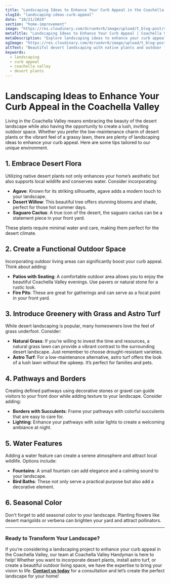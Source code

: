 ```yaml
---
title: "Landscaping Ideas to Enhance Your Curb Appeal in the Coachella Valley"
slugId: "landscaping-ideas-curb-appeal"
date: "10/21/2024"
section: "home-improvement"
image: "https://res.cloudinary.com/dcrue4vr6/image/upload/t_blog-post/v1729542171/AdobeStock_900115285.jpg"
metaTitle: "Landscaping Ideas to Enhance Your Curb Appeal | Coachella Valley Handyman"
metaDescription: "Explore landscaping ideas to enhance your curb appeal in the Coachella Valley, including native plants, outdoor living spaces, and more."
ogImage: "https://res.cloudinary.com/dcrue4vr6/image/upload/t_blog-post/v1729542171/AdobeStock_900115285.jpg"
altText: "Beautiful desert landscaping with native plants and outdoor features."
keywords:
  - landscaping
  - curb appeal
  - coachella valley
  - desert plants
---
```


# Landscaping Ideas to Enhance Your Curb Appeal in the Coachella Valley

Living in the Coachella Valley means embracing the beauty of the desert landscape while also having the opportunity to create a lush, inviting outdoor space. Whether you prefer the low-maintenance charm of desert plants or the vibrant feel of a grassy lawn, there are plenty of landscaping ideas to enhance your curb appeal. Here are some tips tailored to our unique environment.

## 1. Embrace Desert Flora

Utilizing native desert plants not only enhances your home’s aesthetic but also supports local wildlife and conserves water. Consider incorporating:

- **Agave**: Known for its striking silhouette, agave adds a modern touch to your landscape.
- **Desert Willow**: This beautiful tree offers stunning blooms and shade, perfect for those hot summer days.
- **Saguaro Cactus**: A true icon of the desert, the saguaro cactus can be a statement piece in your front yard.

These plants require minimal water and care, making them perfect for the desert climate.

## 2. Create a Functional Outdoor Space

Incorporating outdoor living areas can significantly boost your curb appeal. Think about adding:

- **Patios with Seating**: A comfortable outdoor area allows you to enjoy the beautiful Coachella Valley evenings. Use pavers or natural stone for a rustic look.
- **Fire Pits**: These are great for gatherings and can serve as a focal point in your front yard.

## 3. Introduce Greenery with Grass and Astro Turf

While desert landscaping is popular, many homeowners love the feel of grass underfoot. Consider:

- **Natural Grass**: If you’re willing to invest the time and resources, a natural grass lawn can provide a vibrant contrast to the surrounding desert landscape. Just remember to choose drought-resistant varieties.
- **Astro Turf**: For a low-maintenance alternative, astro turf offers the look of a lush lawn without the upkeep. It’s perfect for families and pets.

## 4. Pathways and Borders

Creating defined pathways using decorative stones or gravel can guide visitors to your front door while adding texture to your landscape. Consider adding:

- **Borders with Succulents**: Frame your pathways with colorful succulents that are easy to care for.
- **Lighting**: Enhance your pathways with solar lights to create a welcoming ambiance at night.

## 5. Water Features

Adding a water feature can create a serene atmosphere and attract local wildlife. Options include:

- **Fountains**: A small fountain can add elegance and a calming sound to your landscape.
- **Bird Baths**: These not only serve a practical purpose but also add a decorative element.

## 6. Seasonal Color

Don't forget to add seasonal color to your landscape. Planting flowers like desert marigolds or verbena can brighten your yard and attract pollinators.

---

### Ready to Transform Your Landscape?

If you’re considering a landscaping project to enhance your curb appeal in the Coachella Valley, our team at Coachella Valley Handyman is here to help! Whether you want to incorporate desert plants, install astro turf, or create a beautiful outdoor living space, we have the expertise to bring your vision to life. **[Contact us today](#contact)** for a consultation and let’s create the perfect landscape for your home!